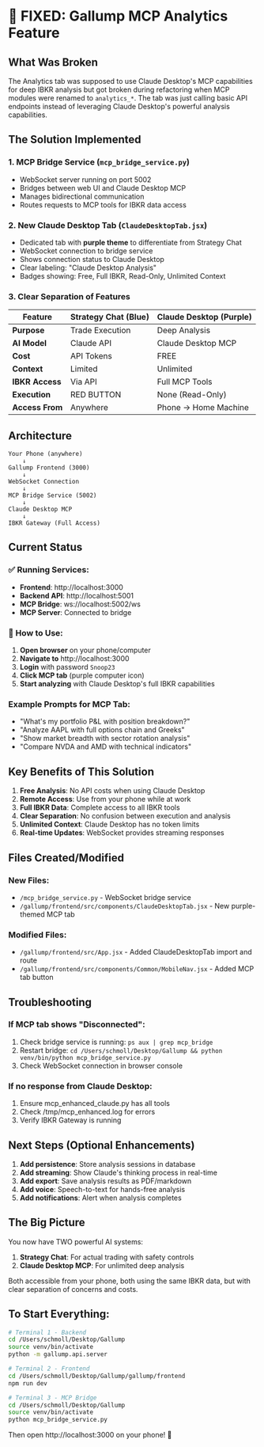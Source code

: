 # 🔧 FIXED: Gallump MCP Analytics Feature

## What Was Broken
The Analytics tab was supposed to use Claude Desktop's MCP capabilities for deep IBKR analysis but got broken during refactoring when MCP modules were renamed to `analytics_*`. The tab was just calling basic API endpoints instead of leveraging Claude Desktop's powerful analysis capabilities.

## The Solution Implemented

### 1. **MCP Bridge Service** (`mcp_bridge_service.py`)
- WebSocket server running on port 5002
- Bridges between web UI and Claude Desktop MCP
- Manages bidirectional communication
- Routes requests to MCP tools for IBKR data access

### 2. **New Claude Desktop Tab** (`ClaudeDesktopTab.jsx`)
- Dedicated tab with **purple theme** to differentiate from Strategy Chat
- WebSocket connection to bridge service
- Shows connection status to Claude Desktop
- Clear labeling: "Claude Desktop Analysis"
- Badges showing: Free, Full IBKR, Read-Only, Unlimited Context

### 3. **Clear Separation of Features**

| Feature | Strategy Chat (Blue) | Claude Desktop (Purple) |
|---------|---------------------|------------------------|
| **Purpose** | Trade Execution | Deep Analysis |
| **AI Model** | Claude API | Claude Desktop MCP |
| **Cost** | API Tokens | FREE |
| **Context** | Limited | Unlimited |
| **IBKR Access** | Via API | Full MCP Tools |
| **Execution** | RED BUTTON | None (Read-Only) |
| **Access From** | Anywhere | Phone → Home Machine |

## Architecture

```
Your Phone (anywhere)
    ↓
Gallump Frontend (3000)
    ↓
WebSocket Connection
    ↓
MCP Bridge Service (5002)
    ↓
Claude Desktop MCP
    ↓
IBKR Gateway (Full Access)
```

## Current Status

### ✅ Running Services:
- **Frontend**: http://localhost:3000
- **Backend API**: http://localhost:5001  
- **MCP Bridge**: ws://localhost:5002/ws
- **MCP Server**: Connected to bridge

### 🎯 How to Use:

1. **Open browser** on your phone/computer
2. **Navigate to** http://localhost:3000
3. **Login** with password `Snoop23`
4. **Click MCP tab** (purple computer icon)
5. **Start analyzing** with Claude Desktop's full IBKR capabilities

### Example Prompts for MCP Tab:
- "What's my portfolio P&L with position breakdown?"
- "Analyze AAPL with full options chain and Greeks"
- "Show market breadth with sector rotation analysis"
- "Compare NVDA and AMD with technical indicators"

## Key Benefits of This Solution

1. **Free Analysis**: No API costs when using Claude Desktop
2. **Remote Access**: Use from your phone while at work
3. **Full IBKR Data**: Complete access to all IBKR tools
4. **Clear Separation**: No confusion between execution and analysis
5. **Unlimited Context**: Claude Desktop has no token limits
6. **Real-time Updates**: WebSocket provides streaming responses

## Files Created/Modified

### New Files:
- `/mcp_bridge_service.py` - WebSocket bridge service
- `/gallump/frontend/src/components/ClaudeDesktopTab.jsx` - New purple-themed MCP tab

### Modified Files:
- `/gallump/frontend/src/App.jsx` - Added ClaudeDesktopTab import and route
- `/gallump/frontend/src/components/Common/MobileNav.jsx` - Added MCP tab button

## Troubleshooting

### If MCP tab shows "Disconnected":
1. Check bridge service is running: `ps aux | grep mcp_bridge`
2. Restart bridge: `cd /Users/schmoll/Desktop/Gallump && python venv/bin/python mcp_bridge_service.py`
3. Check WebSocket connection in browser console

### If no response from Claude Desktop:
1. Ensure mcp_enhanced_claude.py has all tools
2. Check /tmp/mcp_enhanced.log for errors
3. Verify IBKR Gateway is running

## Next Steps (Optional Enhancements)

1. **Add persistence**: Store analysis sessions in database
2. **Add streaming**: Show Claude's thinking process in real-time
3. **Add export**: Save analysis results as PDF/markdown
4. **Add voice**: Speech-to-text for hands-free analysis
5. **Add notifications**: Alert when analysis completes

## The Big Picture

You now have TWO powerful AI systems:
1. **Strategy Chat**: For actual trading with safety controls
2. **Claude Desktop MCP**: For unlimited deep analysis

Both accessible from your phone, both using the same IBKR data, but with clear separation of concerns and costs.

## To Start Everything:

```bash
# Terminal 1 - Backend
cd /Users/schmoll/Desktop/Gallump
source venv/bin/activate
python -m gallump.api.server

# Terminal 2 - Frontend
cd /Users/schmoll/Desktop/Gallump/gallump/frontend
npm run dev

# Terminal 3 - MCP Bridge
cd /Users/schmoll/Desktop/Gallump
source venv/bin/activate
python mcp_bridge_service.py
```

Then open http://localhost:3000 on your phone! 🚀
